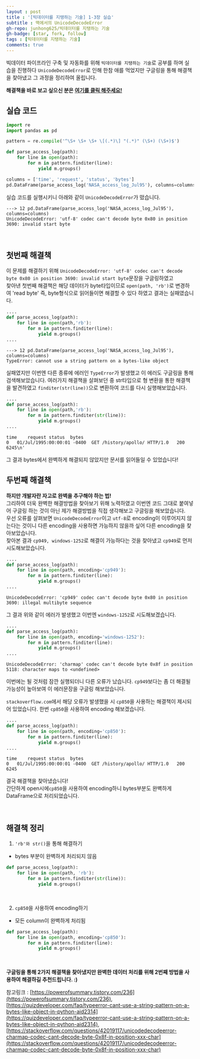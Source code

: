 ```yaml
---
layout : post
title : '[빅데이터를 지탱하는 기술] 1-3장 실습'
subtitle : 맥에서의 UnicodeDecodeError
gh-repo: junhong625/빅데이터를 지탱하는 기술
gh-badge: [star, fork, follow]
tags : [빅데이터를 지탱하는 기술]
comments: true
---
```


빅데이터 파이프라인 구축 및 자동화를 위해 `빅데이터를 지탱하는 기술`로 공부를 하며 실습을 진행하다 `UnicodeDecodeError`로 인해 한참 애를 먹었지만 구글링을 통해 해결책을 찾아냈고 그 과정을 정리하여 올립니다.
<br>

**해결책을 바로 보고 싶으신 분은 [여기를 클릭 해주세요!](https://junhong625.github.io/2022-04-19-%EB%B9%85%EB%8D%B0%EC%9D%B4%ED%84%B0%EB%A5%BC-%EC%A7%80%ED%83%B1%ED%95%98%EB%8A%94-%EA%B8%B0%EC%88%A0-1-3-%EC%9B%B9-%EC%84%9C%EB%B2%84%EC%9D%98-%EC%95%A1%EC%84%B8%EC%8A%A4-%EB%A1%9C%EA%B7%B8%EC%9D%98-%EC%98%88/#:~:text=%ED%95%B4%EA%B2%B0%EC%B1%85%20%EC%A0%95%EB%A6%AC,%EC%82%AC%EC%9A%A9%ED%95%98%EC%97%AC%20%ED%95%B4%EA%B2%B0%ED%95%98%EA%B8%B8%20%EC%B6%94%EC%B2%9C%EB%93%9C%EB%A6%BD%EB%8B%88%EB%8B%A4.%20%3A)**



## 실습 코드
```python
import re
import pandas as pd

pattern = re.compile('^\S+ \S+ \S+ \[(.*)\] "(.*)" (\S+) (\S+)$')

def parse_access_log(path):
    for line in open(path):
        for m in pattern.finditer(line):
            yield m.groups()

columns = ['time', 'request', 'status', 'bytes']
pd.DataFrame(parse_access_log('NASA_access_log_Jul95'), columns=columns)
```

실습 코드를 실행시키니 아래와 같이 `UnicodeDecodeError`가 떴습니다.
```
---> 12 pd.DataFrame(parse_access_log('NASA_access_log_Jul95'), columns=columns)
UnicodeDecodeError: 'utf-8' codec can't decode byte 0x80 in position 3690: invalid start byte
```
<br>

## 첫번째 해결책
이 문제를 해결하기 위해 `UnicodeDecodeError: 'utf-8' codec can't decode byte 0x80 in position 3690: invalid start byte`문장을 구글링하였고  
찾아낸 첫번째 해결책은 해당 데이터가 byte타입이므로 `open(path, 'rb')`로 변경하여 'read byte' 즉, byte형식으로 읽어들이면 해결할 수 있다 하였고 결과는 실패였습니다.
```python
....
def parse_access_log(path):
    for line in open(path,'rb'):
        for m in pattern.finditer(line):
            yield m.groups()
....
```

```
---> 12 pd.DataFrame(parse_access_log('NASA_access_log_Jul95'), columns=columns)
TypeError: cannot use a string pattern on a bytes-like object
```
실패였지만 이번엔 다른 종류에 에러인 `TypeError`가 발생했고 이 에러도 구글링을 통해 검색해보았습니다. 여러가지 해결책을 살펴보던 중 str타입으로 형 변환을 통한 해결책을 발견하였고 `finditer(str(line))`으로 변환하여 코드를 다시 실행해보았습니다.
```python
....
def parse_access_log(path):
    for line in open(path,'rb'):
        for m in pattern.finditer(str(line)):
            yield m.groups()
....
```

```
time	request	status	bytes
0	01/Jul/1995:00:00:01 -0400	GET /history/apollo/ HTTP/1.0	200	6245\n'
```

그 결과 bytes에서 완벽하게 해결되지 않았지만 문서를 읽어들일 수 있었습니다!
<br>

## 두번째 해결책
**하지만 개발자란 자고로 완벽을 추구해야 하는 법!**  
그리하여 더욱 완벽한 해결방법을 찾아보기 위해 노력하였고 이번엔 코드 그대로 붙여넣어 구글링 하는 것이 아닌 제가 해결방법을 직접 생각해보고 구글링을 해보았습니다.  
우선 오류를 살펴보면 `UnicodeDecodeError`이고 `utf-8`로 encoding이 이루어지지 않는다는 것이니 다른 encoding을 사용하면 가능하지 않을까 싶어 다른 encoding을 찾아보았습니다.  
찾아본 결과 `cp949, windows-1252`로 해결이 가능하다는 것을 찾아냈고 `cp949`로 먼저 시도해보았습니다.
```python
....
def parse_access_log(path):
    for line in open(path, encoding='cp949'):
        for m in pattern.finditer(line):
            yield m.groups()
....
```
```
UnicodeDecodeError: 'cp949' codec can't decode byte 0x80 in position 3690: illegal multibyte sequence
```
그 결과 위와 같이 에러가 발생했고 이번엔 `windows-1252`로 시도해보겠습니다.
```python
....
def parse_access_log(path):
    for line in open(path, encoding='windows-1252'):
        for m in pattern.finditer(line):
            yield m.groups()
....
```
```
UnicodeDecodeError: 'charmap' codec can't decode byte 0x8f in position 5118: character maps to <undefined>
```

이번에는 될 것처럼 잠깐 실행되더니 다른 오류가 났습니다. `cp949`보다는 좀 더 해결될 가능성이 높아보여 이 에러문장을 구글링 해보았습니다.

`stackoverflow.com`에서 해당 오류가 발생했을 시 `cp850`을 사용하는 해결책이 제시되어 있었습니다. 한번 `cp850`을 사용하여 encoding 해보겠습니다.
```python
....
def parse_access_log(path):
    for line in open(path, encoding='cp850'):
        for m in pattern.finditer(line):
            yield m.groups()
....
```

```
time	request	status	bytes
0	01/Jul/1995:00:00:01 -0400	GET /history/apollo/ HTTP/1.0	200	6245
```

결국 해결책을 찾아냈습니다!  
간단하게 open시에`cp850`을 사용하여 encoding하니 bytes부분도 완벽하게 DataFrame으로 처리되었습니다.

<br>

## 해결책 정리
1. `'rb'와 str()`을 통해 해결하기 
- bytes 부분이 완벽하게 처리되지 않음
```python
def parse_access_log(path):
    for line in open(path, 'rb'):
        for m in pattern.finditer(str(line)):
            yield m.groups()
```
<br>

2. `cp850`을 사용하여 encoding하기
- 모든 column이 완벽하게 처리됨
```python
def parse_access_log(path):
    for line in open(path, encoding='cp850'):
        for m in pattern.finditer(line):
            yield m.groups()
```
<br>

**구글링을 통해 2가지 해결책을 찾아냈지만 완벽한 데이터 처리를 위해 2번째 방법을 사용하여 해결하길 추천드립니다. :)**

참고링크 : [https://powerofsummary.tistory.com/236](https://powerofsummary.tistory.com/236), 
[https://quizdeveloper.com/faq/typeerror-cant-use-a-string-pattern-on-a-bytes-like-object-in-python-aid2314](https://quizdeveloper.com/faq/typeerror-cant-use-a-string-pattern-on-a-bytes-like-object-in-python-aid2314), 
[https://stackoverflow.com/questions/42019117/unicodedecodeerror-charmap-codec-cant-decode-byte-0x8f-in-position-xxx-char](https://stackoverflow.com/questions/42019117/unicodedecodeerror-charmap-codec-cant-decode-byte-0x8f-in-position-xxx-char)